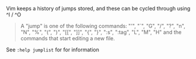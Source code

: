 Vim keeps a history of jumps stored, and these can be cycled through using ^I / ^O

> A "jump" is one of the following commands: "'", "`", "G", "/", "?", "n",
> "N", "%", "(", ")", "[[", "]]", "{", "}", ":s", ":tag", "L", "M", "H" and
> the commands that start editing a new file.

See `:help jumplist` for for information
